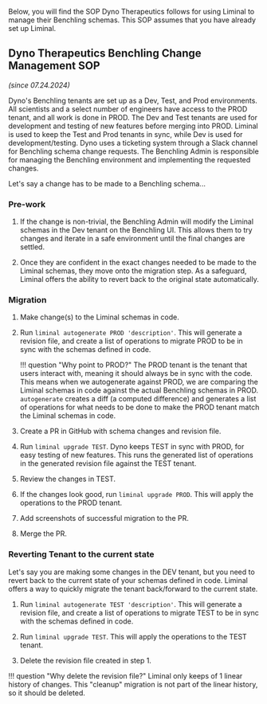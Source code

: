 Below, you will find the SOP Dyno Therapeutics follows for using Liminal to manage their Benchling schemas. This SOP assumes that you have already set up Liminal.

## Dyno Therapeutics Benchling Change Management SOP

*(since 07.24.2024)*

Dyno's Benchling tenants are set up as a Dev, Test, and Prod environments. All scientists and a select number of engineers have access to the PROD tenant, and all work is done in PROD. The Dev and Test tenants are used for development and testing of new features before merging into PROD. Liminal is used to keep the Test and Prod tenants in sync, while Dev is used for development/testing. Dyno uses a ticketing system through a Slack channel for Benchling schema change requests. The Benchling Admin is responsible for managing the Benchling environment and implementing the requested changes.

Let's say a change has to be made to a Benchling schema...

### Pre-work

1. If the change is non-trivial, the Benchling Admin will modify the Liminal schemas in the Dev tenant on the Benchling UI. This allows them to try changes and iterate in a safe environment until the final changes are settled.

2. Once they are confident in the exact changes needed to be made to the Liminal schemas, they move onto the migration step. As a safeguard, Liminal offers the ability to revert back to the original state automatically.

### Migration

1. Make change(s) to the Liminal schemas in code.

2. Run `liminal autogenerate PROD 'description'`. This will generate a revision file, and create a list of operations to migrate PROD to be in sync with the schemas defined in code.

    !!! question "Why point to PROD?"
        The PROD tenant is the tenant that users interact with, meaning it should always be in sync with the code. This means when we autogenerate against PROD, we are comparing the Liminal schemas in code against the actual Benchling schemas in PROD. `autogenerate` creates a diff (a computed difference) and generates a list of operations for what needs to be done to make the PROD tenant match the Liminal schemas in code.

3. Create a PR in GitHub with schema changes and revision file.

4. Run `liminal upgrade TEST`. Dyno keeps TEST in sync with PROD, for easy testing of new features. This runs the generated list of operations in the generated revision file against the TEST tenant.

5. Review the changes in TEST.

6. If the changes look good, run `liminal upgrade PROD`. This will apply the operations to the PROD tenant.

7. Add screenshots of successful migration to the PR.

8. Merge the PR.

### Reverting Tenant to the current state

Let's say you are making some changes in the DEV tenant, but you need to revert back to the current state of your schemas defined in code. Liminal offers a way to quickly migrate the tenant back/forward to the current state.

1. Run `liminal autogenerate TEST 'description'`. This will generate a revision file, and create a list of operations to migrate TEST to be in sync with the schemas defined in code.

2. Run `liminal upgrade TEST`. This will apply the operations to the TEST tenant.

3. Delete the revision file created in step 1.

!!! question "Why delete the revision file?"
    Liminal only keeps of 1 linear history of changes. This "cleanup" migration is not part of the linear history, so it should be deleted.
